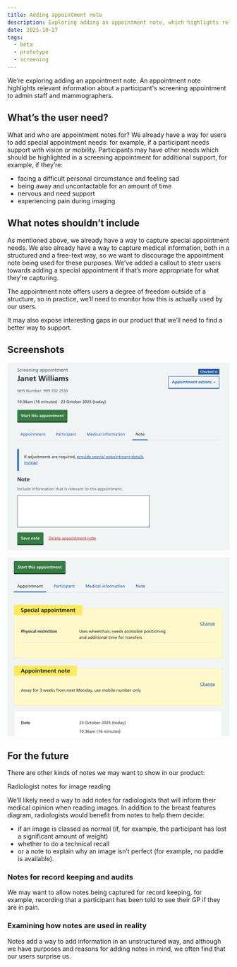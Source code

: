 ```yaml
---
title: Adding appointment note
description: Exploring adding an appointment note, which highlights relevant information about the appointment to admin staff and mammographers
date: 2025-10-27
tags:
  - beta
  - prototype
  - screening
---
```


We’re exploring adding an appointment note. An appointment note highlights relevant information about a participant's screening appointment to admin staff and mammographers.

## What’s the user need? 

What and who are appointment notes for? We already have a way for users to add special appointment needs: for example, if a participant needs support with vision or mobility. Participants may have other needs which should be highlighted in a screening appointment for additional support, for example, if they’re: 


* facing a difficult personal circumstance and feeling sad
* being away and uncontactable for an amount of time
* nervous and need support 
* experiencing pain during imaging 

## What notes shouldn’t include 

As mentioned above, we already have a way to capture special appointment needs. We also already have a way to capture medical information, both in a structured and a free-text way, so we want to discourage the appointment note being used for these purposes. We’ve added a callout to steer users towards adding a special appointment if that’s more appropriate for what they’re capturing. 

The appointment note offers users a degree of freedom outside of a structure, so in practice, we’ll need to monitor how this is actually used by our users. 

It may also expose interesting gaps in our product that we’ll need to find a better way to support. 

## Screenshots
![Screenshot showing the note tab selected, with a text-area input for the user to add a note to the appointment](appointment-note-1.png)

![Screenshot showing special appointment warning callout, with appointment note warning callout underneath it. The appointment note says: away for 3 weeks from next Monday, use mobile number only. ](appointment-note-2.png)

## For the future 

There are other kinds of notes we may want to show in our product: 

Radiologist notes for image reading

We’ll likely need a way to add notes for radiologists that will inform their medical opinion when reading images. In addition to the breast features diagram, radiologists would benefit from notes to help them decide:

*  if an image is classed as normal (if, for example, the participant has lost a significant amount of weight)
* whether to do a technical recall
* or a note to explain why an image isn’t perfect (for example, no paddle is available). 


### Notes for record keeping and audits
We may want to allow notes being captured for record keeping, for example, recording that a participant has been told to see their GP if they are in pain. 

### Examining how notes are used in reality

Notes add a way to add information in an unstructured way, and although we have purposes and reasons for adding notes in mind, we often find that our users surprise us. 
